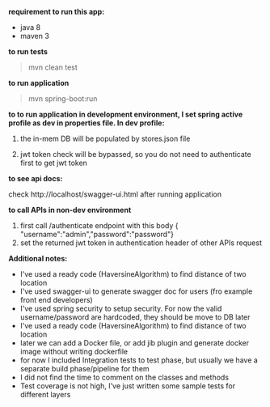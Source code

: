**requirement to run this app:**
- java 8 
- maven 3

**to run tests**

> mvn clean test

**to run application**

>mvn spring-boot:run

**to to run application in development environment, I set spring active profile as dev in properties file. In dev profile:**

1. the in-mem DB will be populated by stores.json file

2. jwt token check will be bypassed, so you do not need to authenticate first to get jwt token 

**to see api docs:**

check http://localhost/swagger-ui.html after running application

**to call APIs in non-dev environment**

1. first call /authenticate endpoint with this body
{ "username":"admin","password":"password"}
2. set the returned jwt token in authentication header of other APIs request
 
**Additional notes:**

- I've used a ready code (HaversineAlgorithm) to find distance of two location
- I've used swagger-ui to generate swagger doc for users (fro example front end developers)
- I've used spring security to setup security. For now the valid username/password are hardcoded,
they should be move to DB later
- I've used a ready code (HaversineAlgorithm) to find distance of two location
- later we can add a Docker file, or add jib plugin and generate docker image without writing dockerfile
- for now I included Integration tests to test phase, but usually we have a separate build phase/pipeline for them
- I did not find the time to comment on the classes and methods
- Test coverage is not high, I've just written some sample tests for different layers
 